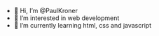 - 👋 Hi, I’m @PaulKroner
- 👀 I’m interested in web development
- 🌱 I’m currently learning html, css and javascript

<!---
PaulKroner/PaulKroner is a ✨ special ✨ repository because its `README.md` (this file) appears on your GitHub profile.
You can click the Preview link to take a look at your changes.
--->
